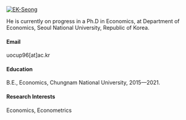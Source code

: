 

[![EK-Seong](https://img.shields.io/badge/EK_Seong-GitHub-blue)](https://github.com/EK-Seong)

He is currently on progress in a Ph.D in Economics, at Department of Economics, Seoul National University, Republic of Korea.

#### Email
uocup96[at]ac.kr

#### Education
B.E., Economics, Chungnam National University, 2015—2021.

#### Research Interests
Economics, Econometrics

